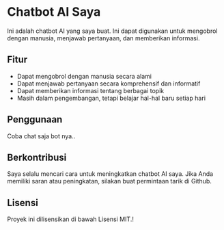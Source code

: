 # Chatbot AI Saya

Ini adalah chatbot AI yang saya buat. Ini dapat digunakan untuk mengobrol dengan manusia, menjawab pertanyaan, dan memberikan informasi.

## Fitur

* Dapat mengobrol dengan manusia secara alami
* Dapat menjawab pertanyaan secara komprehensif dan informatif
* Dapat memberikan informasi tentang berbagai topik
* Masih dalam pengembangan, tetapi belajar hal-hal baru setiap hari

## Penggunaan

Coba chat saja bot nya..

## Berkontribusi

Saya selalu mencari cara untuk meningkatkan chatbot AI saya. Jika Anda memiliki saran atau peningkatan, silakan buat permintaan tarik di Github.

## Lisensi

Proyek ini dilisensikan di bawah Lisensi MIT.!
